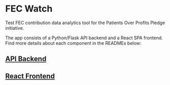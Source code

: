 # FEC Watch
Test
FEC contribution data analytics tool for the Patients Over Profits Pledge initiative.

The app consists of a Python/Flask API backend and a React SPA frontend. Find more details about each component in the READMEs below:

## [API Backend](backend/)

## [React Frontend](frontend/)
